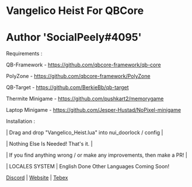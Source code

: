 # Vangelico Heist For QBCore
# Author 'SocialPeely#4095'

Requirements :

QB-Framework - https://github.com/qbcore-framework/qb-core

PolyZone - https://github.com/qbcore-framework/PolyZone

QB-Target - https://github.com/BerkieBb/qb-target

Thermite Minigame - https://github.com/pushkart2/memorygame

Laptop Minigame - https://github.com/Jesper-Hustad/NoPixel-minigame

Installation :

| Drag and drop "Vangelico_Heist.lua" into nui_doorlock / config |

| Nothing Else Is Needed! That's it. |

| If you find anything wrong / or make any improvements, then make a PR! |

| LOCALES SYSTEM |
English Done
Other Languages Coming Soon!

[Discord](https://discord.gg/V6kFbN8UFp) | [Website](https://nocityrp.com) | [Tebex](https://nocity.tebex.io/)
